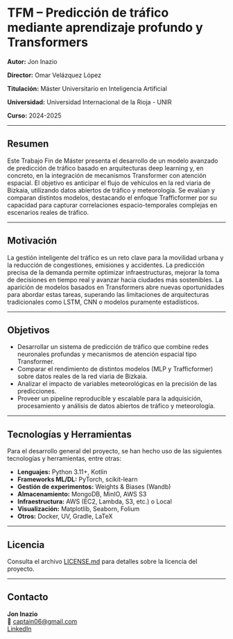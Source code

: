 # TFM – Predicción de tráfico mediante aprendizaje profundo y Transformers

**Autor:** Jon Inazio  

**Director:** Omar Velázquez López

**Titulación:** Máster Universitario en Inteligencia Artificial

**Universidad:** Universidad Internacional de la Rioja - UNIR 

**Curso:** 2024-2025

---

## Resumen

Este Trabajo Fin de Máster presenta el desarrollo de un modelo avanzado de predicción de tráfico basado en arquitecturas deep learning y, en concreto, en la integración de mecanismos Transformer con atención espacial. El objetivo es anticipar el flujo de vehículos en la red viaria de Bizkaia, utilizando datos abiertos de tráfico y meteorología. Se evalúan y comparan distintos modelos, destacando el enfoque Trafficformer por su capacidad para capturar correlaciones espacio-temporales complejas en escenarios reales de tráfico.

---

## Motivación

La gestión inteligente del tráfico es un reto clave para la movilidad urbana y la reducción de congestiones, emisiones y accidentes. La predicción precisa de la demanda permite optimizar infraestructuras, mejorar la toma de decisiones en tiempo real y avanzar hacia ciudades más sostenibles. La aparición de modelos basados en Transformers abre nuevas oportunidades para abordar estas tareas, superando las limitaciones de arquitecturas tradicionales como LSTM, CNN o modelos puramente estadísticos.

---

## Objetivos

- Desarrollar un sistema de predicción de tráfico que combine redes neuronales profundas y mecanismos de atención espacial tipo Transformer.
- Comparar el rendimiento de distintos modelos (MLP y Trafficformer) sobre datos reales de la red viaria de Bizkaia.
- Analizar el impacto de variables meteorológicas en la precisión de las predicciones.
- Proveer un pipeline reproducible y escalable para la adquisición, procesamiento y análisis de datos abiertos de tráfico y meteorología.

---

## Tecnologías y Herramientas

Para el desarrollo general del proyecto, se han hecho uso de las siguientes tecnologías y herramientas, entre otras:

- **Lenguajes:** Python 3.11+, Kotlin
- **Frameworks ML/DL:** PyTorch, scikit-learn
- **Gestión de experimentos:** Weights & Biases (Wandb)
- **Almacenamiento:** MongoDB, MinIO, AWS S3
- **Infraestructura:** AWS (EC2, Lambda, S3, etc.) o Local
- **Visualización:** Matplotlib, Seaborn, Folium
- **Otros:** Docker, UV, Gradle, LaTeX

---

## Licencia

Consulta el archivo [LICENSE.md](./LICENSE.md) para detalles sobre la licencia del proyecto.

---

## Contacto

**Jon Inazio**  
📧 [captain06@gmail.com](mailto:captain06@gmail.com)  
[LinkedIn](https://www.linkedin.com/in/joninazio/)